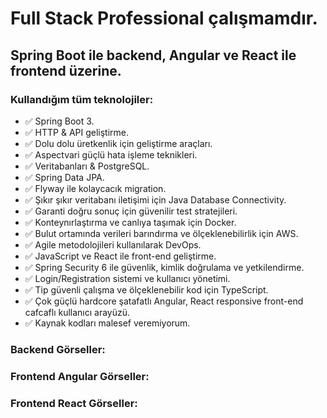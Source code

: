 # Full Stack Professional çalışmamdır.
## Spring Boot ile backend, Angular ve React ile frontend üzerine.

### Kullandığım tüm teknolojiler:
- ✅ Spring Boot 3.
- ✅ HTTP & API geliştirme.
- ✅ Dolu dolu üretkenlik için geliştirme araçları.
- ✅ Aspectvari güçlü hata işleme teknikleri.
- ✅ Veritabanları & PostgreSQL.
- ✅ Spring Data JPA.
- ✅ Flyway ile kolaycacık migration.
- ✅ Şıkır şıkır veritabanı iletişimi için Java Database Connectivity.
- ✅ Garanti doğru sonuç için güvenilir test stratejileri.
- ✅ Konteynırlaştırma ve canlıya taşımak için Docker.
- ✅ Bulut ortamında verileri barındırma ve ölçeklenebilirlik için AWS.
- ✅ Agile metodolojileri kullanılarak DevOps.
- ✅ JavaScript ve React ile front-end geliştirme.
- ✅ Spring Security 6 ile güvenlik, kimlik doğrulama ve yetkilendirme.
- ✅ Login/Registration sistemi ve kullanıcı yönetimi.
- ✅ Tip güvenli çalışma ve ölçeklenebilir kod için TypeScript.
- ✅ Çok güçlü hardcore şatafatlı Angular, React responsive front-end cafcaflı kullanıcı arayüzü.
- ✅ Kaynak kodları malesef veremiyorum.

### Backend Görseller:

### Frontend Angular Görseller:

### Frontend React Görseller:
